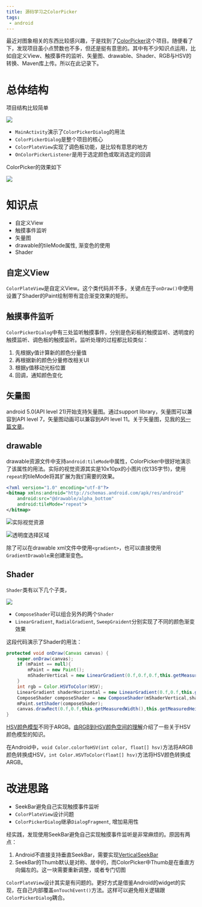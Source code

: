 ```yaml
---
title: 源码学习之ColorPicker
tags:
 - android
---
```

最近对图象相关的东西比较感兴趣，于是找到了[ColorPicker][source]这个项目。随便看了下，发现项目虽小点赞数也不多，但还是挺有意思的。其中有不少知识点运用，比如自定义View、触摸事件的监听、矢量图、drawable、Shader、RGB与HSV的转换、Maven库上传。所以在此记录下。
<!-- more -->

# 总体结构
项目结构比较简单

![](arch.jpg)

+ `MainActivity`演示了`ColorPickerDialog`的用法
+ `ColorPickerDialog`是整个项目的核心
+ `ColorPlateView`实现了调色板功能，是比较有意思的地方
+ `OnColorPickerListener`是用于选定颜色或取消选定的回调

ColorPicker的效果如下

![](color-picker.gif)

# 知识点

+ 自定义View
+ 触摸事件监听
+ 矢量图
+ drawable的tileMode属性, 渐变色的使用
+ Shader

## 自定义View
`ColorPlateView`是自定义View。这个类代码并不多，关键点在于`onDraw()`中使用设置了Shader的Paint绘制带有混合渐变效果的矩形。

## 触摸事件监听
`ColorPickerDialog`中有三处监听触摸事件，分别是色彩板的触摸监听、透明度的触摸监听、调色板的触摸监听。监听处理的过程都比较类似：

1. 先根据y值计算新的颜色分量值
2. 再根据新的颜色分量修改相关UI
3. 根据y值移动光标位置
4. 回调，通知颜色变化

## 矢量图
android 5.0(API level 21)开始支持矢量图。通过support library，矢量图可以兼容到API level 7，矢量图动画可以兼容到API level 11。关于矢量图，见我的[另一篇文章](../vector-drawable)。

## drawable
drawable资源文件中支持`android:tileMode`中属性，ColorPicker中很好地演示了该属性的用法。实际的视觉资源其实是10x10px的小图片(仅135字节)，使用`repeat`的tileMode将其扩展为我们需要的效果。

```xml
<?xml version="1.0" encoding="utf-8"?>
<bitmap xmlns:android="http://schemas.android.com/apk/res/android"
    android:src="@drawable/alpha_bottom"
    android:tileMode="repeat">
</bitmap>
```

![实际视觉资源](alpha_bottom.png)

![透明度选择区域](tile_mode.jpg)

除了可以在drawable xml文件中使用`<gradient>`，也可以直接使用`GradientDrawable`来创建渐变色。

## Shader
`Shader`类有以下几个子类，

![](shader.jpg)

+ `ComposeShader`可以组合另外的两个`Shader`
+ `LinearGradient`, `RadialGradient`, `SweepGraident`分别实现了不同的颜色渐变效果

这段代码演示了Shader的用法：

```java
protected void onDraw(Canvas canvas) {
    super.onDraw(canvas);
    if (mPaint == null){
        mPaint = new Paint();
        mShaderVertical = new LinearGradient(0.f,0.f,0.f,this.getMeasuredHeight(),0xffffffff,0xff000000, Shader.TileMode.CLAMP);//线性渐变
    }
    int rgb = Color.HSVToColor(HSV);
    LinearGradient shaderHorizontal = new LinearGradient(0.f,0.f,this.getMeasuredWidth(),0.f,0xffffffff,rgb,Shader.TileMode.CLAMP);
    ComposeShader composeShader = new ComposeShader(mShaderVertical,shaderHorizontal,PorterDuff.Mode.MULTIPLY );//混合渐变
    mPaint.setShader(composeShader);
    canvas.drawRect(0.f,0.f,this.getMeasuredWidth(),this.getMeasuredHeight(),mPaint);
}
```
[HSV颜色模型](http://baike.baidu.com/link?url=oIluZmF9w5H6X861QaS_utuLeBr87gr4pRdbqHQZQgtXNocK2vONBEdsoSFvJZPBryclLkTtreRYvqRFOkFdAK)不同于ARGB。[由RGB到HSV颜色空间的理解](http://blog.csdn.net/viewcode/article/details/8203728)介绍了一些关于HSV颜色模型的知识。

在Android中，`void Color.colorToHSV(int color, float[] hsv)`方法将ARGB颜色转换成HSV，`int Color.HSVToColor(float[] hsv)`方法将HSV颜色转换成ARGB。

# 改进思路
+ SeekBar避免自己实现触摸事件监听 
+ `ColorPlateView`设计问题
+ `ColorPickerDialog`继承`DialogFragment`, 增加易用性

经实践，发现使用SeekBar避免自己实现触摸事件监听是非常麻烦的。原因有两点：

1. Android不直接支持垂直SeekBar，需要实现[VerticalSeekBar](https://github.com/jeisfeld/Augendiagnose/blob/master/AugendiagnoseIdea/augendiagnoseLib/src/main/java/de/jeisfeld/augendiagnoselib/components/VerticalSeekBar.java)
2. SeekBar的Thumb默认是对称、居中的，而ColorPicker中Thumb是在垂直方向偏左的。这一块需要重新调整，或者专门切图

`ColorPlateView`设计其实是有问题的。更好方式是借鉴Android的widget的实现，在自己内部覆盖`onTouchEvent()`方法。这样可以避免相关逻辑跟`ColorPickerDialog`耦合。

[source]: https://github.com/DingMouRen/ColorPicker
[blog]: http://group.jobbole.com/30613
[VectorDrawable怎么玩]: http://www.jianshu.com/p/456df1434739